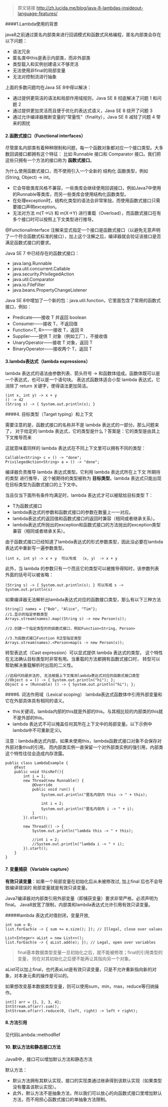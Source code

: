 >原文链接 http://zh.lucida.me/blog/java-8-lambdas-insideout-language-features/

####1.Lambda使用的背景

java8之前通过匿名内部类来进行回调模式和函数式风格编程，匿名内部类会存在以下问题：

- 语法冗余
- 匿名类中this是表示内部类，而非外部类
- 类型载入和实例创建语义不够灵活
- 无法使用非final的局部变量
- 无法对控制流进行抽象

上面的多数问题均在Java SE 8中得以解决：

- 通过提供更简洁的语法和局部作用域规则，Java SE 8 彻底解决了问题 1 和问题 2
- 通过提供更加灵活而且便于优化的表达式语义，Java SE 8 绕开了问题 3
- 通过允许编译器推断变量的“常量性”（finality），Java SE 8 减轻了问题 4 带来的困扰

#### 2.函数式接口（Functional interfaces）

尽管匿名内部类有着种种限制和问题，每一个函数对象都对应一个接口类型。大多数回调接口都拥有这个特征：
比如 Runnable 接口和 Comparator 接口。我们把这些只拥有一个方法的接口称为 **函数式接口**。

为什么使用函数式接口，而不使用引入一个全新的 结构化 函数类型，例如(String, Object) -> int。<br/>
- 它会导致类库风格不兼容，一些类库会继续使用回调接口，例如Java7中使用的Runnable等类库，而另一些类库会使用结构化函数类型。
- 在处理exception时，结构化类型的语法会非常笨拙，而使用函数式接口只需要接口声明exception。
- 无法对方法 m(T->U) 和 m(X->Y) 进行重载（Overload），而函数式接口在有多个接口时可以按照上下文类型进行推导。

@FunctionalInterface 注解来显式指定一个接口是函数式接口（以避免无意声明了一个符合函数式标准的接口），加上这个注解之后，编译器就会验证该接口是否满足函数式接口的要求。

Java SE 7 中已经存在的函数式接口：
- java.lang.Runnable
- java.util.concurrent.Callable
- java.security.PrivilegedAction
- java.util.Comparator
- java.io.FileFilter
- java.beans.PropertyChangeListener

Java SE 8中增加了一个新的包：java.util.function，它里面包含了常用的函数式接口，例如：

- Predicate<T>——接收 T 并返回 boolean
- Consumer<T>——接收 T，不返回值
- Function<T, R>——接收 T，返回 R
- Supplier<T>——提供 T 对象（例如工厂），不接收值
- UnaryOperator<T>——接收 T 对象，返回 T
- BinaryOperator<T>——接收两个 T，返回 T

#### 3.lambda表达式（lambda expressions）
lambda 表达式的语法由参数列表、箭头符号 -> 和函数体组成。函数体既可以是一个表达式，也可以是一个语句块。
表达式函数体适合小型 lambda 表达式，它消除了 return 关键字，使得语法更加简洁。

```
(int x, int y) -> x + y
() -> 42
(String s) -> { System.out.println(s); }
```

####4. 目标类型（Target typing）和上下文

需要注意的是，函数式接口的名称并不是 lambda 表达式的一部分。那么问题来了，
对于给定的 lambda 表达式，它的类型是什么？答案是：它的类型是由其上下文推导而来

这就意味着同样的 lambda 表达式在不同上下文里可以拥有不同的类型：
```
Callable<String> c = () -> "done";
PrivilegedAction<String> a = () -> "done";
```
编译器负责推导 lambda 表达式类型。它利用 lambda 表达式所在上下文 所期待的类型 进行推导，
这个被期待的类型被称为 **目标类型**。lambda 表达式只能出现在目标类型为函数式接口的上下文中。

当且仅当下面所有条件均满足时，lambda 表达式才可以被赋给目标类型 T：
- T为函数式接口
- lambda表达式的参数和函数式接口的参数在数量上一一对应。
- lambda表达式的返回值和函数式接口的返回时兼容（相同或者继承关系）。
- lambda表达式所抛出的exception和函数式接口的方法抛出的exception类型兼容（相同或者继承关系）。

由于函数式接口已经知道了lambda表达式的形式参数类型，因此没必要在lambda表达式中重新写一遍参数类型。
```
(int x, int y) -> x + y  可以写成  （x, y） -> x + y
```
此外，当 lambda 的参数只有一个而且它的类型可以被推导得知时，该参数列表外面的括号可以被省略：
```
(String s) -> { System.out.println(s); } 可以写成 s -> System.out.println(s)
```

如果编译器无法解析出lambda表达式对应的函数接口类型，那么有以下三种方法
```
String[] names = {"Bob", "Alice", "Tim"};
//1.显示的指定参数类型
Arrays.stream(names).map((String s) -> new Person(s));

//2.创建一个指定类型的的函数式接口，例如Function<String, Person>

//3.为函数式接口Function R泛型指定类型
Arrays.stream(names).<Person>map(s -> new Person(s));
```

转型表达式（Cast expression）可以显式提供 lambda 表达式的类型，
这个特性在无法确认目标类型时非常有用。当重载的方法都拥有函数式接口时，
转型可以帮助解决重载解析时出现的二义性。
```
//这段代码是非法的, 无法根据上下文推测lambda表达式对应的函数式接口类型
//Object o = () -> { System.out.println("hi"); };
Object o = (Runnable) () -> { System.out.println("hi"); };
```

####6. 词法作用域（Lexical scoping）
lambda表达式函数体中引用外部变量和它在外部具体具有相同的语义。

- this关键词，lambda内部的this就是外部的this。与其相比较的内部类的this就不是外部的this。
- lambda 表达式不可以掩盖任何其所在上下文中的局部变量。以下示例中lambda中不可重新定义i。

注意：lambda表达式内部，如果未使用this，lambda函数式接口对象不会保存对外部对象this的引用。
   而内部类实例一直保留一个对外部类实例的强引用，内部类这个特性往往会造成内存泄露。
   
```
public class LambdaExample {
    @Test
    public void thisRef(){
        int i = 1;
        new Thread(new Runnable() {
            @Override
            public void run() {
                System.out.println("匿名内部内 this -> " + this);

                int i = 2;
                System.out.println("匿名内部内 i -> " + i);
            }
        }).start();

        new Thread(() -> {
            System.out.println("lambda this -> " + this);

            //int i = 2;
            //System.out.println("lambda i -> " + i);
        }).start();
    }
}
```

#### 7. 变量捕获（Variable capture）
**有效只读变量**：如果一个局部变量在初始化后从未被修改过, 加上final 后也不会导致编译错误的
局部变量就是有效只读变量。

Java7编译器对内部类引用外部变量（即捕获变量）要求非常严格，必须声明为final。
Java8放宽了限制，内部类和lambda表达式允许引用有效只读变量。

#####lambda 表达式对值封闭，变量开放, 
```
int sum = 0;
list.forEach(e -> { sum += e.size(); }); // Illegal, close over values

List<Integer> aList = new List<>();
list.forEach(e -> { aList.add(e); }); // Legal, open over variables
```

>final基本数据类型变量一旦初始化之后，就不能被修改；final的引用类型的变量，
则在对其初始化之后便不能再让其指向另一个对象。

aList可以加上final，也代表aList是有效只读变量，只是不允许重新指向新的对象，对本身元素的操作是可以的。

如果想改变基本数据类型变量，则可以使用sum，min，max，reduce等归纳操作。
```
int[] arr = {1, 2, 3, 4};
IntStream.of(arr).sum();
IntStream.of(arr).reduce(0, (left, right) -> left + right);
```

#### 8.方法引用 

见代码Lambda::methodRef

#### 10. 默认方法和静态接口方法
Java8中，接口可以增加默认方法和静态方法

默认方法：
- 默认方法拥有其默认实现，接口的实现类通过继承得到该默认实现（如果类型没有覆盖该默认实现）。
- 此外，默认方法不是抽象方法，所以我们可以放心的向函数式接口里增加默认方法，而不用担心函数式接口的单抽象方法限制。
















